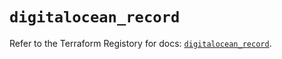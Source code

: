 # `digitalocean_record`

Refer to the Terraform Registory for docs: [`digitalocean_record`](https://registry.terraform.io/providers/digitalocean/digitalocean/2.31.0/docs/resources/record).
